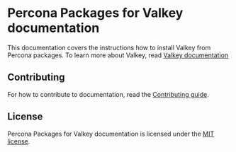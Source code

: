 # Percona Packages for Valkey documentation

This documentation covers the instructions how to install Valkey from Percona packages. To learn more about Valkey, read [Valkey documentation](https://valkey.io/docs/)

## Contributing

For how to contribute to documentation, read the [Contributing guide](https://github.com/percona/percona-valkey-doc/main/CONTRIBUTING.md).

## License

Percona Packages for Valkey documentation is licensed under the [MIT license](https://opensource.org/license/mit).
